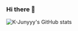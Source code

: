### Hi there 👋
![K-Junyyy's GitHub stats](https://github-readme-stats.vercel.app/api?username=seunggi99&show_icons=true&theme=dark)
<!--
[![Solved.ac Profile](http://mazassumnida.wtf/api/generate_badge?boj=ninny9988)](https://solved.ac/ninny9988)



![Top Langs](https://github-readme-stats.vercel.app/api/top-langs/?username=seunggi99&layout=compact&theme=dark)
**seunggi99/seunggi99** is a ✨ _special_ ✨ repository because its `README.md` (this file) appears on your GitHub profile.

Here are some ideas to get you started:

- 🔭 I’m currently working on ...
- 🌱 I’m currently learning ...
- 👯 I’m looking to collaborate on ...
- 🤔 I’m looking for help with ...
- 💬 Ask me about ...
- 📫 How to reach me: ...
- 😄 Pronouns: ...
- ⚡ Fun fact: ...
-->
